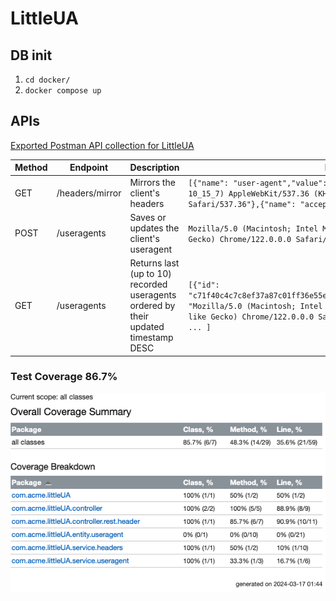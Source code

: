 # LittleUA

## DB init
1. `cd docker/`
2. `docker compose up`

## APIs 
[Exported Postman API collection for LittleUA](./extra/littleUA.postman_collection.json)

| Method | Endpoint        | Description                                                                         | Response example                                                                                                                                                                                                                                            |
|--------|-----------------|-------------------------------------------------------------------------------------|-------------------------------------------------------------------------------------------------------------------------------------------------------------------------------------------------------------------------------------------------------------|
| GET    | /headers/mirror | Mirrors the client's headers                                                        | `[{"name": "user-agent","value": "Mozilla/5.0 (Macintosh; Intel Mac OS X 10_15_7) AppleWebKit/537.36 (KHTML, like Gecko) Chrome/122.0.0.0 Safari/537.36"},{"name": "accept","value": "*/*"}, ...]`                                                          | 
| POST   | /useragents     | Saves or updates the client's useragent                                             | `Mozilla/5.0 (Macintosh; Intel Mac OS X 10_15_7) AppleWebKit/537.36 (KHTML, like Gecko) Chrome/122.0.0.0 Safari/537.36`                                                                                                                                     |
| GET    | /useragents     | Returns last (up to 10) recorded useragents ordered by their updated timestamp DESC | `[{"id": "c71f40c4c7c8ef37a87c01ff36e55e29a97d7b37b42290f2f256d4d2c7267d04","useragent": "Mozilla/5.0 (Macintosh; Intel Mac OS X 10_15_7) AppleWebKit/537.36 (KHTML, like Gecko) Chrome/122.0.0.0 Safari/537.36", "updated": "2024-03-16 23:06:03"}, ... ]` |


### Test Coverage 86.7%
![image info](./extra/coverage.png)
